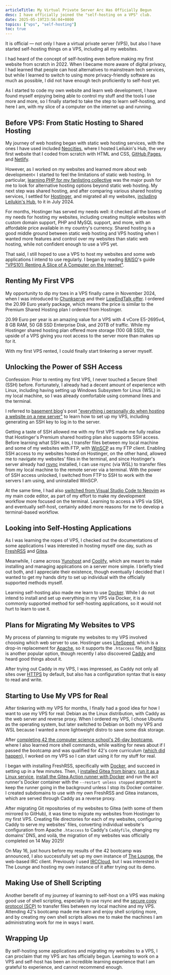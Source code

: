 ```yaml
---
articleTitle: My Virtual Private Server Arc Has Officially Begun
desc: I have officially joined the "self-hosting on a VPS" club.
date: 2025-05-19T23:56:04+0800
topics: ["vps", "self-hosting"]
toc: true
---
```


It is official — not only I have a virtual private server (VPS), but also I have started self-hosting things on a VPS, including all my websites.

I had heard of the concept of self-hosting even before making my first website from scratch in 2022. When I became more aware of digital privacy, I had learned that people can host alternatives to mainstream tech services, but while I learned to switch to using more privacy-friendly software as much as possible, I did not have enough tech proficiently to self-host yet.

As I started to code my own website and learn web development, I have found myself enjoying being able to control my stuff and the tools I use more and more, so I finally started to take the step to learn self-hosting, and here I am, with my slice of a computer on the internet up and running.

## Before VPS: From Static Hosting to Shared Hosting

My journey of web hosting began with static web hosting services, with the ones I have used included [Neocities](https://neocities.org/), where I hosted Leilukin's Hub, the very first website that I coded from scratch with HTML and CSS, [GitHub Pages](https://pages.github.com/), and [Netlify](https://www.netlify.com/).

However, as I worked on my websites and learned more about web development< I started to feel the limitations of static web hosting. In particular, [learning PHP for my fanlisting collective](2024-07-02-fanlisting-collective-launch.md) was the major push for me to look for alternative hosting options beyond static web hosting. My next step was shared hosting, and after comparing various shared hosting services, I settled for [Hostinger](https://www.hostinger.com/my), and migrated all my websites, [including Leilukin's Hub](2024-07-27-hostinger-migration-leilukins-hub.md), to it in July 2024.

For months, Hostinger has served my needs well: it checked all the boxes of my needs for hosting my websites, including creating multiple websites with custom domain support, PHP and MySQL support, and more, with an affordable price available in my country's currency. Shared hosting is a good middle ground between static web hosting and VPS hosting when I wanted more features and control over my websites than static web hosting, while not confident enough to use a VPS yet.

That said, I still hoped to use a VPS to host my websites and some web applications I intend to use regularly. I began by reading [RAISO](https://rai.so/)'s guide ["VPS101: Renting A Slice of A Computer on the Internet"](https://rai.so/vps101-renting-a-slice-of-a-computer-on-the-internet/).

## Renting My First VPS

My opportunity to dip my toes in a VPS finally came in November 2024, when I was introduced to [Chunkserve](https://chunkserve.com/) and their [LowEndTalk offer](https://lowendtalk.com/discussion/199333/best-deals-9-99-yr-vps-20-99-yr-4vcpu-8gb-ram-50gb-dedicated-servers-pre-black-friday/). I ordered the 20.99 Euro yearly package, which means the price is similar to the Premium Shared Hosting plan I ordered from Hostinger.

20.99 Euro per year is an amazing value for a VPS with 4 vCore E5-2695v4, 8 GB RAM, 50 GB SSD Enterprise Disk, and 20TB of traffic. While my Hostinger shared hosting plan offered more storage (100 GB SSD), the upside of a VPS giving you root access to the server more than makes up for it.

With my first VPS rented, I could finally start tinkering a server myself.

## Unlocking the Power of SSH Access

Confession: Prior to renting my first VPS, I never touched a Secure Shell (SSH) before. Fortunately, I already had a decent amount of experience with Linux, including having setting up Windows Subsystem for Linux (WSL) in my local machine, so I was already comfortable using command lines and the terminal.

I referred to [basement blog](https://blog.basementcommunity.com/)'s post ["everything i personally do when hosting a website on a new server"](https://blog.basementcommunity.com/everything-i-do-when-hosting-a-website/) to learn how to set up my VPS, including generating an SSH key to log in to the server.

Getting a taste of SSH allowed me with my first VPS made me fully realise that Hostinger's Premium shared hosting plan also supports SSH access. Before learning what SSH was, I transfer files between my local machine and some of my websites with FTP, with [WinSCP](https://www.winscp.net/) as my FTP client. Enabling SSH access to my websites hosted on Hostinger, on the other hand, allowed me to navigate my websites' files in the terminal, and since Hostinger's server already had [rsync](https://en.wikipedia.org/wiki/Rsync) installed, I can use rsync (via WSL) to transfer files from my local machine to the remote server via a terminal. With the power of SSH access unlocked, I switched from FTP to SSH to work with the servers I am using, and uninstalled WinSCP.

At the same time, I had also [switched from Visual Studio Code to Neovim](2025-04-03-i-use-neovim-btw.md) as my main code editor, as part of my effort to make my development workflow more focused on the terminal. Learning to access a VPS via SSH, and eventually self-host, certainly added more reasons for me to develop a terminal-based workflow.

## Looking into Self-Hosting Applications

As I was learning the ropes of VPS, I checked out the documentations of some applications I was interested in hosting myself one day, such as [FreshRSS](https://freshrss.org/) and [Gitea](https://gitea.com/).

Meanwhile, I came across [Yunohost](https://yunohost.org/) and [Coolify](https://coolify.io/), which are meant to make installing and managing applications on a server more simple. I briefly tried out both, and I appreciate their existence, though eventually I decided that I wanted to get my hands dirty to set up individual with the officially supported methods myself.

Learning self-hosting also made me learn to use [Docker](https://www.docker.com/). While I do not intend to install and set up everything in my VPS via Docker, it is a commonly supported method for self-hosting applications, so it would not hurt to learn to use it.

## Plans for Migrating My Websites to VPS

My process of planning to migrate my websites to my VPS involved choosing which web server to use. Hostinger uses [LiteSpeed](https://www.litespeedtech.com/products/litespeed-web-server), which is a drop-in replacement for [Apache](https://httpd.apache.org/), so it supports the `.htaccess` file, and [Nginx](https://nginx.org/) is another popular option, though recently I also discovered [Caddy](https://caddyserver.com/) and heard good things about it.

After trying out Caddy in my VPS, I was impressed, as Caddy not only all sites over [HTTPS](https://doesmysiteneedhttps.com/) by default, but also has a configuration syntax that is easy to read and write.

## Starting to Use My VPS for Real

After tinkering with my VPS for months, I finally had a good idea for how I want to use my VPS for real: Debian as the Linux distribution, with Caddy as the web server and reverse proxy. When I ordered my VPS, I chose Ubuntu as the operating system, but later switched to Debian on both my VPS and WSL because I wanted a more lightweight distro to save some disk storage.

After [completing 42 the computer science school's 26-day bootcamp](2025-05-04-42-piscine-completed.md), where I also learned more shell commands, while waiting for news about if I passed the bootcamp and was qualified for 42's core curriculum ([which did happen](2025-05-16-i-have-passed-42-piscine.md)), I worked on my VPS so I can start using it for my stuff for real.

I began with installing FreshRSS, specifically with [Docker](https://github.com/FreshRSS/FreshRSS/tree/edge/Docker), and succeed in setting up in a few minutes. Then, I [installed Gitea from binary](https://docs.gitea.com/installation/install-from-binary), [run it as a Linux service](https://docs.gitea.com/installation/linux-service), [install the Gitea Action runner with Docker](https://docs.gitea.com/usage/actions/act-runner#install-with-the-docker-image) and run the act runner's Docker container with the `--restart unless stopped` argument to keep the runner going in the background unless I stop its Docker container. I created subdomains to use with my own FreshRSS and Gitea instances, which are served through Caddy as a reverse proxy.

After migrating Git repositories of my websites to Gitea (with some of them mirrored to GitHub), it was time to migrate my websites from Hostinger to my first VPS. Creating file directories for each of my websites, configuring Caddy to serve my websites' files, converting individual website's configuration from Apache `.htaccess` to Caddy's `Caddyfile`, changing my domains' DNS, and voilà, the migration of my websites was officially completed on 14 May 2025!

On May 16, just hours before my results of the 42 bootcamp was announced, I also successfully set up my own instance of [The Lounge](https://thelounge.chat/), the web-based IRC client. Previously I used [IRCCloud](https://www.irccloud.com/), but I was interested in The Lounge and hosting my own instance of it after trying out its demo.

## Making Use of Shell Scripting

Another benefit of my journey of learning to self-host on a VPS was making good use of shell scripting, especially to use rsync and the [secure copy protocol (SCP)](https://en.wikipedia.org/wiki/Secure_copy_protocol) to transfer files between my local machine and my VPS. Attending 42's bootcamp made me learn and enjoy shell scripting more, and by creating my own shell scripts allows me to make the machines I am administrating work for me in ways I want.

## Wrapping Up

By self-hosting some applications and migrating my websites to a VPS, I can proclaim that my VPS arc has officially begun. Learning to work on a VPS and self-host has been an incredible learning experience that I am grateful to experience, and cannot recommend enough.
